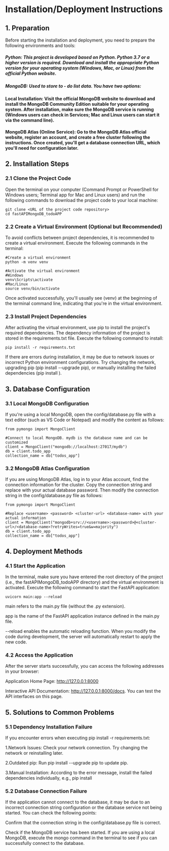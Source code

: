 # Installation/Deployment Instructions

## 1. Preparation
Before starting the installation and deployment, you need to prepare the following environments and tools:

##### Python: This project is developed based on Python. Python 3.7 or a higher version is required. Download and install the appropriate Python version for your operating system (Windows, Mac, or Linux) from the official Python website.

##### MongoDB: Used to store to - do list data. You have two options:
#### Local Installation: Visit the official MongoDB website to download and install the MongoDB Community Edition suitable for your operating system. After installation, make sure the MongoDB service is running (Windows users can check in Services; Mac and Linux users can start it via the command line).

#### MongoDB Atlas (Online Service): Go to the MongoDB Atlas official website, register an account, and create a free cluster following the instructions. Once created, you'll get a database connection URL, which you'll need for configuration later.

## 2. Installation Steps
### 2.1 Clone the Project Code
Open the terminal on your computer (Command Prompt or PowerShell for Windows users; Terminal app for Mac and Linux users) and run the following commands to download the project code to your local machine:
```
git clone <URL of the project code repository>
cd fastAPIMongoDB_todoAPP
```
### 2.2 Create a Virtual Environment (Optional but Recommended)
To avoid conflicts between project dependencies, it is recommended to create a virtual environment. Execute the following commands in the terminal:
```
#Create a virtual environment
python -m venv venv

#Activate the virtual environment
#Windows
venv\Scripts\activate
#Mac/Linux
source venv/bin/activate
 ```
Once activated successfully, you'll usually see (venv) at the beginning of the terminal command line, indicating that you're in the virtual environment.
### 2.3 Install Project Dependencies
After activating the virtual environment, use pip to install the project's required dependencies. The dependency information of the project is stored in the requirements.txt file. Execute the following command to install:
```
pip install -r requirements.txt 
```
If there are errors during installation, it may be due to network issues or incorrect Python environment configurations. Try changing the network, upgrading pip (pip install --upgrade pip), or manually installing the failed dependencies (pip install <Dependency Name>).

## 3. Database Configuration
### 3.1 Local MongoDB Configuration
If you're using a local MongoDB, open the config/database.py file with a text editor (such as VS Code or Notepad) and modify the content as follows:
```
from pymongo import MongoClient

#Connect to local MongoDB. mydb is the database name and can be customized
client = MongoClient("mongodb://localhost:27017/mydb")
db = client.todo_app
collection_name = db["todos_app"]
```
### 3.2 MongoDB Atlas Configuration
If you are using MongoDB Atlas, log in to your Atlas account, find the connection information for the cluster. Copy the connection string and replace <password> with your actual database password. Then modify the connection string in the config/database.py file as follows:
```
from pymongo import MongoClient

#Replace <username> <password> <cluster-url> <database-name> with your actual information
client = MongoClient("mongodb+srv://<username>:<password>@<cluster-url>/<database-name>?retryWrites=true&w=majority")
db = client.todo_app
collection_name = db["todos_app"]
 ```
## 4. Deployment Methods
### 4.1 Start the Application
In the terminal, make sure you have entered the root directory of the project (i.e., the fastAPIMongoDB_todoAPP directory) and the virtual environment is activated. Execute the following command to start the FastAPI application:
```
uvicorn main:app --reload
```
main refers to the main.py file (without the .py extension).

app is the name of the FastAPI application instance defined in the main.py file.

--reload enables the automatic reloading function. When you modify the code during development, the server will automatically restart to apply the new code.
### 4.2 Access the Application
After the server starts successfully, you can access the following addresses in your browser:

Application Home Page: http://127.0.0.1:8000

Interactive API Documentation: http://127.0.0.1:8000/docs. You can test the API interfaces on this page.

## 5. Solutions to Common Problems
### 5.1 Dependency Installation Failure
If you encounter errors when executing pip install -r requirements.txt:

1.Network Issues: Check your network connection. Try changing the network or reinstalling later.

2.Outdated pip: Run pip install --upgrade pip to update pip.

3.Manual Installation: According to the error message, install the failed dependencies individually, e.g., pip install <Dependency Name>
### 5.2 Database Connection Failure
If the application cannot connect to the database, it may be due to an incorrect connection string configuration or the database service not being started. You can check the following points:

Confirm that the connection string in the config/database.py file is correct.

Check if the MongoDB service has been started. If you are using a local MongoDB, execute the mongo command in the terminal to see if you can successfully connect to the database.
